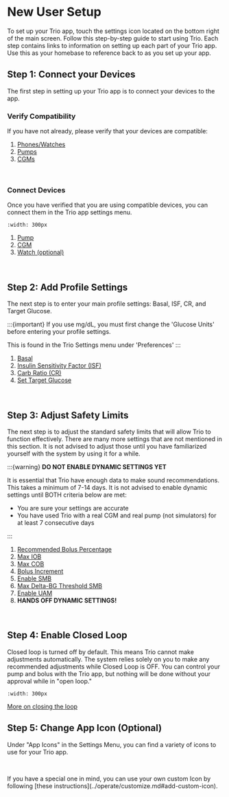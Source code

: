 # New User Setup
To set up your Trio app, touch the settings icon located on the bottom right of the main screen. Follow this step-by-step guide to start using Trio. Each step contains links to information on setting up each part of your Trio app. Use this as your homebase to reference back to as you set up your app.
<br>

## Step 1: Connect your Devices
The first step in setting up your Trio app is to connect your devices to the app. 

### Verify Compatibility
If you have not already, please verify that your devices are compatible:

 1. [Phones/Watches](../Getting-Started/iphone.md)
 2. [Pumps](../Getting-Started/pump.md)
 3. [CGMs](../settings/devices/cgm.md)
<br>

### Connect Devices
Once you have verified that you are using compatible devices, you can connect them in the Trio app settings menu.

```{image} img/DeviceMenu.png
:width: 300px
```

 1. [Pump](../Configuration/Devices.md#pump)
 2. [CGM](../Configuration/Devices.md#cgm)
 3. [Watch (optional)](../Configuration/Devices.md#watch)
<br>

## Step 2: Add Profile Settings
The next step is to enter your main profile settings: Basal, ISF, CR, and Target Glucose.

:::{important}
If you use mg/dL, you must first change the 'Glucose Units' before entering your profile settings.

This is found in the Trio Settings menu under 'Preferences'
:::

 1. [Basal](../settings/configuration/basalprofile.md)
 2. [Insulin Sensitivity Factor (ISF)](../settings/configuration/insulinsensitivities.md)
 3. [Carb Ratio (CR)](../settings/configuration/carbratios.md)
 4. [Set Target Glucose](../settings/configuration/targetglucose.md)
<br>

## Step 3: Adjust Safety Limits
The next step is to adjust the standard safety limits that will allow Trio to function effectively. There are many more settings that are not mentioned in this section. It is not advised to adjust those until you have familiarized yourself with the system by using it for a while.

:::{warning}
<b>DO NOT ENABLE DYNAMIC SETTINGS YET</b>

It is essential that Trio have enough data to make sound recommendations. This takes a minimum of 7-14 days. It is not advised to enable dynamic settings until BOTH criteria below are met:

 - You are sure your settings are accurate
 - You have used Trio with a real CGM and real pump (not simulators) for at least 7 consecutive days

:::

 1. [Recommended Bolus Percentage](../settings/configuration/preferences/trio.md#recommended-bolus-percentage)
 2. [Max IOB](../settings/configuration/preferences/mainsettings.md#max-iob)
 3. [Max COB](../settings/configuration/preferences/mainsettings.md#max-cob)
 4. [Bolus Increment](../settings/configuration/preferences/smbsettings.md#bolus-increment)
 5. [Enable SMB](../settings/configuration/preferences/smbsettings.md)
 6. [Max Delta-BG Threshold SMB](../settings/configuration/preferences/smbsettings.md#max-delta-bg-threshold-smb)
 7. [Enable UAM](../settings/configuration/preferences/smbsettings.md#enable-uam)
 8. <b>HANDS OFF DYNAMIC SETTINGS!</b>
<br>

## Step 4: Enable Closed Loop

Closed loop is turned off by default. This means Trio cannot make adjustments automatically. The system relies solely on you to make any recommended adjustments while Closed Loop is OFF. You can control your pump and bolus with the Trio app, but nothing will be done without your approval while in "open loop."

```{figure} img/Close-Loop-Video.mp4
:width: 300px
```

[More on closing the loop](../Configuration/Configure.md)
<br>

## Step 5: Change App Icon (Optional)
Under "App Icons" in the Settings Menu, you can find a variety of icons to use for your Trio app.
<br>
```{image} img/changeAppIcon.png
```
<br>
If you have a special one in mind, you can use your own custom Icon by following [these instructions](../operate/customize.md#add-custom-icon).


